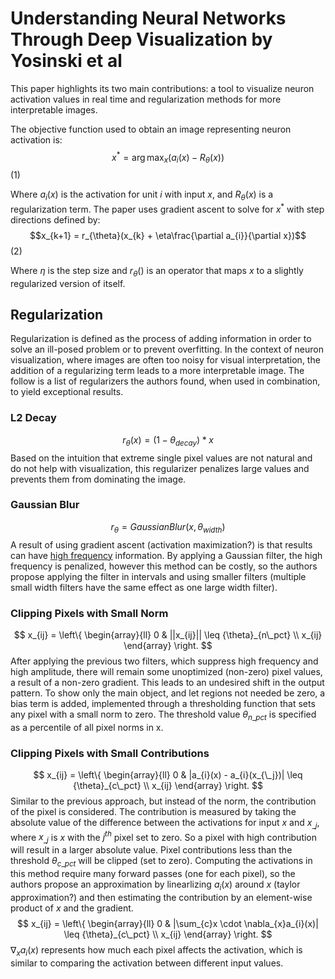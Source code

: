 # Understanding Neural Networks Through Deep Visualization by Yosinski et al

This paper highlights its two main contributions: a tool to visualize neuron activation values in real time and regularization methods for more interpretable images.

The objective function used to obtain an image representing neuron activation is:
$$x^{*} = \arg\max_x (a_{i}(x) - R_{\theta}(x))$$ (1)

Where $a_{i}(x)$ is the activation for unit $i$ with input $x$, and $R_{\theta}(x)$ is a regularization term. The paper uses gradient ascent to solve for $x^*$ with step directions defined by:
$$x_{k+1} = r_{\theta}(x_{k} + \eta\frac{\partial a_{i}}{\partial x})$$ (2)

Where $\eta$ is the step size and $r_{\theta}()$ is an operator that maps $x$ to a slightly regularized version of itself.

## Regularization

Regularization is defined as the process of adding information in order to solve an ill-posed problem or to prevent overfitting. In the context of neuron visualization, where images are often too noisy for visual interpretation, the addition of a regularizing term leads to a more interpretable image. The follow is a list of regularizers the authors found, when used in combination, to yield exceptional results.

### L2 Decay

$$r_{\theta}(x) = (1 - {\theta}_{decay})*x$$
Based on the intuition that extreme single pixel values are not natural and do not help with visualization, this regularizer penalizes large values and prevents them from dominating the image.

### Gaussian Blur

$$r_{\theta} = GaussianBlur(x, {\theta}_{width})$$
A result of using gradient ascent (activation maximization?) is that results can have [high frequency](/topics/computer_vision.md) information. By applying a Gaussian filter, the high frequency is penalized, however this method can be costly, so the authors propose applying the filter in intervals and using smaller filters (multiple small width filters have the same effect as one large width filter).

### Clipping Pixels with Small Norm

$$
x_{ij} = \left\{
        \begin{array}{ll}
            0 & ||x_{ij}|| \leq {\theta}_{n\_pct} \\
            x_{ij}
        \end{array}
    \right.
$$
After applying the previous two filters, which suppress high frequency and high amplitude, there will remain some unoptimized (non-zero) pixel values, a result of a non-zero gradient. This leads to an undesired shift in the output pattern. To show only the main object, and let regions not needed be zero, a bias term is added, implemented through a thresholding function that sets any pixel with a small norm to zero. The threshold value ${\theta}_{n\_pct}$ is specified as a percentile of all pixel norms in x.

### Clipping Pixels with Small Contributions

$$
x_{ij} = \left\{
        \begin{array}{ll}
            0 & |a_{i}(x) - a_{i}(x_{\_j})| \leq {\theta}_{c\_pct} \\
            x_{ij}
        \end{array}
    \right.
$$
Similar to the previous approach, but instead of the norm, the contribution of the pixel is considered. The contribution is measured by taking the absolute value of the difference between the activations for input $x$ and $x_{\_j}$, where $x_{\_j}$ is $x$ with the $j^{th}$ pixel set to zero. So a pixel with high contribution will result in a larger absolute value. Pixel contributions less than the threshold ${\theta}_{c\_pct}$ will be clipped (set to zero). Computing the activations in this method require many forward passes (one for each pixel), so the authors propose an approximation by linearlizing $a_{i}(x)$ around $x$ (taylor approximation?) and then estimating the contribution by an element-wise product of $x$ and the gradient.
$$
x_{ij} = \left\{
        \begin{array}{ll}
            0 & |\sum_{c}x \cdot \nabla_{x}a_{i}(x)| \leq {\theta}_{c\_pct} \\
            x_{ij}
        \end{array}
    \right.
$$
$\nabla_{x}a_{i}(x)$ represents how much each pixel affects the activation, which is similar to comparing the activation between different input values.
